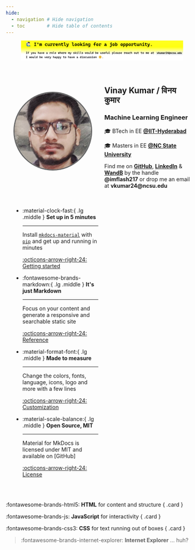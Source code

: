 ```yaml
---
hide:
  - navigation # Hide navigation
  - toc        # Hide table of contents
---
```


<!-- [LinkedIn :material-linkedin:](#){: .md-button .md-button--primary }
[Github :material-github: ](#){: .md-button .md-button--primary } -->


<!-- ------------------------------------------------------------------------------------ -->

<style>
.card {
  box-shadow: 0 4px 8px 0 rgba(0,0,0,0.2);
  transition: 0.3s;
  width: 60%;
  display: flex;
  margin: auto;
}

.card:hover {
  box-shadow: 0 8px 16px 0 rgba(0,0,0,0.2);
}

.container {
  padding: 2px 10px;
}

.grid.cards {
  display: grid;
  grid-template-columns: repeat(2, 1fr);
  grid-template-rows: repeat(2, auto);
  gap: 20px;
  padding: 0 20px;
  max-width: 800px;
  margin: auto;
}

.profile-container {
  display: flex;
  align-items: center;
  gap: 2rem;
  padding: 20px;
  max-width: 900px;
  margin: 0 auto;
}

.profile-image {
  flex-shrink: 0;
}

.profile-image img {
  width: 200px;
  height: 200px;
  border-radius: 50%;
  object-fit: cover;
  border: 3px solid #666;
}

.profile-details {
  flex-grow: 1;
}

</style>

<!-- ------------------------------------------------------------------------------------ -->

<div class="photo">
  <figure>
    <img src="assets/job_ads.png" />
  </figure>
</div>

<div class="profile-container">
  <div class="profile-image">
    <img src="assets/vinay_2019.png" alt="avatar">
  </div>
  <div class="profile-details">
    <h2><b>Vinay Kumar /  विनय कुमार </b></h2>
    <h3>Machine Learning Engineer</h3>
    <p>🎓 BTech in EE <a style="font-weight:bold" href="https://iith.ac.in/">@IIT-Hyderabad</a></p>
    <p>🎓 Masters in EE <a style="font-weight:bold" href="https://www.ncsu.edu/">@NC State University</a></p>
    Find me on <a style="font-weight:bold" href="https://github.com/imflash217">GitHub</a>,
    <a style="font-weight:bold" href="https://linkedin.com/in/imflash217">LinkedIn</a> &
    <a style="font-weight:bold" href="https://wandb.ai/imflash217/">WandB</a> by the handle
    <b>@imflash217</b> or drop me an email at <b>vkumar24@ncsu.edu</b>
  </div>
</div>

<!-- ------------------------------------------------------------------------------------ -->

<div class="grid cards" markdown>

-   :material-clock-fast:{ .lg .middle } __Set up in 5 minutes__

    ---

    Install [`mkdocs-material`](#) with [`pip`](#) and get up
    and running in minutes

    [:octicons-arrow-right-24: Getting started](#)

-   :fontawesome-brands-markdown:{ .lg .middle } __It's just Markdown__

    ---

    Focus on your content and generate a responsive and searchable static site

    [:octicons-arrow-right-24: Reference](#)

-   :material-format-font:{ .lg .middle } __Made to measure__

    ---

    Change the colors, fonts, language, icons, logo and more with a few lines

    [:octicons-arrow-right-24: Customization](#)

-   :material-scale-balance:{ .lg .middle } __Open Source, MIT__

    ---

    Material for MkDocs is licensed under MIT and available on [GitHub]

    [:octicons-arrow-right-24: License](#)

</div>



<div class="grid" markdown>

:fontawesome-brands-html5: __HTML__ for content and structure
{ .card }

:fontawesome-brands-js: __JavaScript__ for interactivity
{ .card }

:fontawesome-brands-css3: __CSS__ for text running out of boxes
{ .card }

> :fontawesome-brands-internet-explorer: __Internet Explorer__ ... huh?

</div>


<!--


<!-- <div class="photo">
<figure>
    <img src="assets/vinay_resume_AI.jpg"/>
</figure>
</div> -->

<!-- <div class="photo">
<figure>
    <img src="assets/VinayK_resume_2022_2.jpg"/>
</figure>
</div> -->
